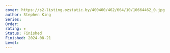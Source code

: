 ```yaml
---
cover: https://s2-listing.ozstatic.by/400400/462/664/10/10664462_0.jpg
author: Stephen King
Series: 
Order: 
rating: ★
Status: Finished
Finished: 2024-08-21
Level:
---
```








